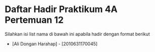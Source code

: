 # Daftar Hadir Praktikum 4A Pertemuan 12
Silahkan isi list nama di bawah ini apabila hadir dengan format berikut

- [Ali Dongan Harahap] - [2010631170045]
